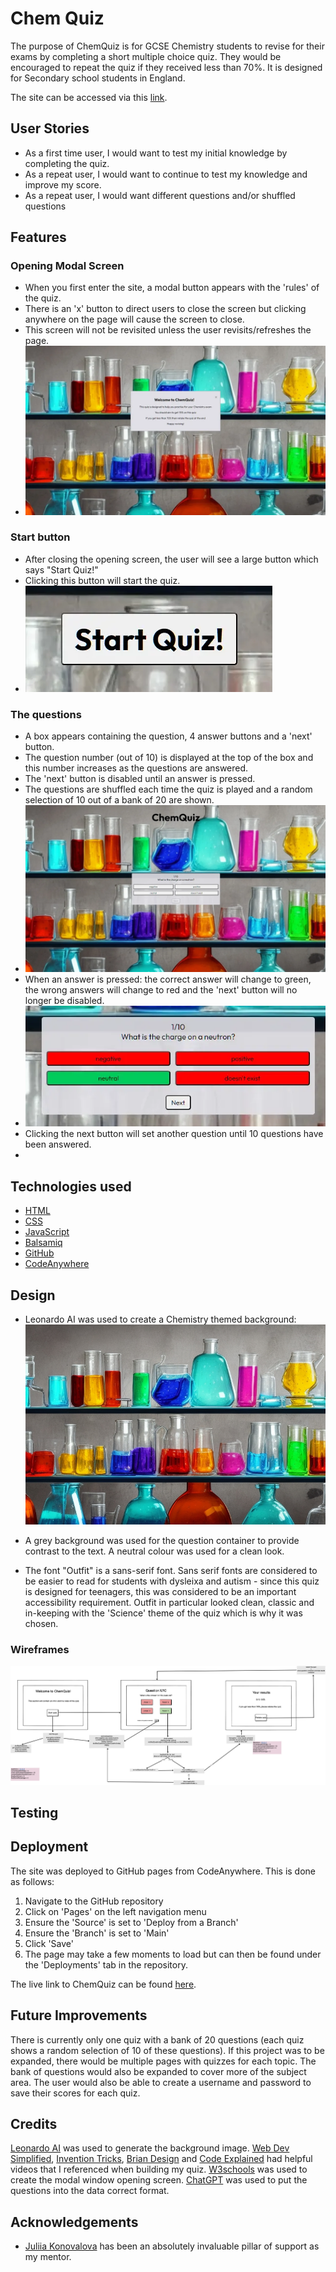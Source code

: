 # Chem Quiz
The purpose of ChemQuiz is for GCSE Chemistry students to revise for their exams by completing a short multiple choice quiz. They would be encouraged to repeat the quiz if they received less than 70%. It is designed for Secondary school students in England.

The site can be accessed via this [link](https://elamont174.github.io/chem-quiz/).

## User Stories
- As a first time user, I would want to test my initial knowledge by completing the quiz.
- As a repeat user, I would want to continue to test my knowledge and improve my score.
- As a repeat user, I would want different questions and/or shuffled questions

## Features
### Opening Modal Screen
- When you first enter the site, a modal button appears with the 'rules' of the quiz. 
- There is an 'x' button to direct users to close the screen but clicking anywhere on the page will cause the screen to close. 
- This screen will not be revisited unless the user revisits/refreshes the page.
- ![Screenshot of opening screen](assets/images/open-screen.webp)

### Start button
- After closing the opening screen, the user will see a large button which says "Start Quiz!" 
- Clicking this button will start the quiz.
- ![Screenshot of start button](assets/images/start-button.webp)
  
### The questions
- A box appears containing the question, 4 answer buttons and a 'next' button. 
- The question number (out of 10) is displayed at the top of the box and this number increases as the questions are answered.
- The 'next' button is disabled until an answer is pressed. 
- The questions are shuffled each time the quiz is played and a random selection of 10 out of a bank of 20 are shown. 
- ![Screenshot of unanswered question](assets/images/full-screen.webp)
- When an answer is pressed: the correct answer will change to green, the wrong answers will change to red and the 'next' button will no longer be disabled.
- ![Screenshot of answered question](assets/images/question-answered.webp)
- Clicking the next button will set another question until 10 questions have been answered.
- 

## Technologies used

- [HTML](https://codeinstitute.net/blog/what-is-html-and-why-should-i-learn-it/)
- [CSS](https://codeinstitute.net/blog/what-is-css-and-why-should-i-learn-it/)
- [JavaScript](https://codeinstitute.net/blog/what-is-javascript-and-why-should-i-learn-it/)
- [Balsamiq](https://balsamiq.com/)
- [GitHub](https://github.com/)
- [CodeAnywhere](https://app.codeanywhere.com/)

## Design
- Leonardo AI was used to create a Chemistry themed background:
![AI generated image showing 3 shelves of science glassware containing colourful liquids](assets/images/colourchem.jpg)

- A grey background was used for the question container to provide contrast to the text. A neutral colour was used for a clean look.

- The font "Outfit" is a sans-serif font. Sans serif fonts are considered to be easier to read for students with dysleixa and autism - since this quiz is designed for teenagers, this was considered to be an important accessibility requirement. Outfit in particular looked clean, classic and in-keeping with the 'Science' theme of the quiz which is why it was chosen.

### Wireframes
![Wireframe for ChemQuiz](assets/images/chemquiz-wireframe.png)

## Testing

## Deployment
The site was deployed to GitHub pages from CodeAnywhere. This is done as follows:
1. Navigate to the GitHub repository
2. Click on 'Pages' on the left navigation menu
3. Ensure the 'Source' is set to 'Deploy from a Branch'
4. Ensure the 'Branch' is set to 'Main'
5. Click 'Save' 
6. The page may take a few moments to load but can then be found under the 'Deployments' tab in the repository.

The live link to ChemQuiz can be found [here](https://elamont174.github.io/chem-quiz/).

## Future Improvements
There is currently only one quiz with a bank of 20 questions (each quiz shows a random selection of 10 of these questions). If this project was to be expanded, there would be multiple pages with quizzes for each topic. The bank of questions would also be expanded to cover more of the subject area. The user would also be able to create a username and password to save their scores for each quiz. 

## Credits
[Leonardo AI](https://leonardo.ai/) was used to generate the background image.
[Web Dev Simplified](https://www.youtube.com/@WebDevSimplified), [Invention Tricks](https://www.youtube.com/watch?v=WHHYz8rZmDU), [Brian Design](https://www.youtube.com/watch?v=f4fB9Xg2JEY) and [Code Explained](https://www.youtube.com/watch?v=49pYIMygIcU) had helpful videos that I referenced when building my quiz.
[W3schools](https://www.w3schools.com/howto/howto_css_modals.asp) was used to create the modal window opening screen.
[ChatGPT](https://chat.openai.com/) was used to put the questions into the data correct format.

## Acknowledgements
- [Juliia Konovalova](https://github.com/IuliiaKonovalova) has been an absolutely invaluable pillar of support as my mentor. 